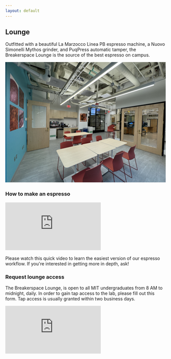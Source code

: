 ```yaml
---
layout: default
---
```


## Lounge

Outfitted with a beautiful La Marzocco Linea PB espresso machine, a Nuovo Simonelli Mythos grinder, and PuqPress automatic tamper, the Breakerspace Lounge is the source of the best espresso on campus.

![Breakerspace Lounge](./assets/img/lounge.JPG)


### How to make an espresso

<iframe src="https://www.youtube.com/embed/5IZvKWzsl3I?si=g9ejfAcK7ElfVtX4" title="YouTube video player" frameborder="0" allow="accelerometer; autoplay; clipboard-write; encrypted-media; gyroscope; picture-in-picture; web-share" allowfullscreen></iframe>

Please watch this quick video to learn the easiest version of our espresso workflow. If you're interested in getting more in depth, ask!

### Request lounge access

The Breakerspace Lounge, is open to all MIT undergraduates from 8 AM to midnight, daily. In order to gain tap access to the lab, please fill out this form. Tap access is usually granted within two business days. 

<iframe src="https://docs.google.com/forms/d/e/1FAIpQLSdcX0J_sUQmiO0j15IHSrni4rX7LMLaILCjoXQOn4QriWAoHA/viewform?embedded=true" frameborder="0" marginheight="0" marginwidth="0">Loading…</iframe>